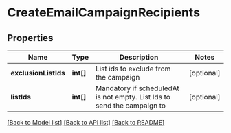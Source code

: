 # CreateEmailCampaignRecipients

## Properties
Name | Type | Description | Notes
------------ | ------------- | ------------- | -------------
**exclusionListIds** | **int[]** | List ids to exclude from the campaign | [optional] 
**listIds** | **int[]** | Mandatory if scheduledAt is not empty. List Ids to send the campaign to | [optional] 

[[Back to Model list]](../README.md#documentation-for-models) [[Back to API list]](../README.md#documentation-for-api-endpoints) [[Back to README]](../README.md)


